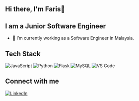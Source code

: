 ## Hi there, I'm Faris👋

## I am a Junior Software Engineer

- 🔭 I’m currently working as a Software Engineer in Malaysia.

## Tech Stack

![JavaScript](https://img.shields.io/badge/javascript-%23323330.svg?style=for-the-badge&logo=javascript&logoColor=%23F7DF1E) ![Python](https://img.shields.io/badge/python-3670A0?style=for-the-badge&logo=python&logoColor=F7CA3F)  ![Flask](https://img.shields.io/badge/flask-%2320232a.svg?style=for-the-badge&logo=flask&logoColor=%23ffffff)  ![MySQL](https://img.shields.io/badge/mysql-%23507E9C.svg?style=for-the-badge&logo=mysql&logoColor=white) ![VS Code](https://img.shields.io/badge/VS%20Code-3EA6E9?style=for-the-badge&logo=visualstudiocode&logoColor=white)

## Connect with me

[![LinkedIn](https://img.shields.io/badge/LinkedIn-0077B5?style=for-the-badge&logo=linkedin&logoColor=white)](https://www.linkedin.com/in/muhd-faris-danish-antoni-89a2b81a0/)
